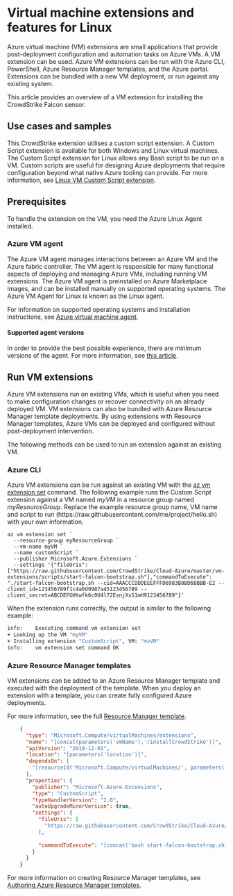 # Virtual machine extensions and features for Linux

Azure virtual machine (VM) extensions are small applications that provide post-deployment configuration and automation tasks on Azure VMs. A VM extension can be used. Azure VM extensions can be run with the Azure CLI, PowerShell, Azure Resource Manager templates, and the Azure portal. Extensions can be bundled with a new VM deployment, or run against any existing system.

This article provides an overview of a VM extension for installing the CrowdStrike Falcon sensor.

## Use cases and samples

This CrowdStrike extension utilises a custom script extension. A Custom Script extension is available for both Windows and Linux virtual machines. The Custom Script extension for Linux allows any Bash script to be run on a VM. Custom scripts are useful for designing Azure deployments that require configuration beyond what native Azure tooling can provide. For more information, see [Linux VM Custom Script extension](custom-script-linux.md).

## Prerequisites

To handle the extension on the VM, you need the Azure Linux Agent installed. 

### Azure VM agent

The Azure VM agent manages interactions between an Azure VM and the Azure fabric controller. The VM agent is responsible for many functional aspects of deploying and managing Azure VMs, including running VM extensions. The Azure VM agent is preinstalled on Azure Marketplace images, and can be installed manually on supported operating systems. The Azure VM Agent for Linux is known as the Linux agent.

For information on supported operating systems and installation instructions, see [Azure virtual machine agent](agent-linux.md).

#### Supported agent versions

In order to provide the best possible experience, there are minimum versions of the agent. For more information, see [this article](https://support.microsoft.com/en-us/help/4049215/extensions-and-virtual-machine-agent-minimum-version-support).


## Run VM extensions

Azure VM extensions run on existing VMs, which is useful when you need to make configuration changes or recover connectivity on an already deployed VM. VM extensions can also be bundled with Azure Resource Manager template deployments. By using extensions with Resource Manager templates, Azure VMs can be deployed and configured without post-deployment intervention.

The following methods can be used to run an extension against an existing VM.

### Azure CLI

Azure VM extensions can be run against an existing VM with the [az vm extension set](/cli/azure/vm/extension#az-vm-extension-set) command. The following example runs the Custom Script extension against a VM named *myVM* in a resource group named *myResourceGroup*. Replace the example resource group name, VM name and script to run (https:\//raw.githubusercontent.com/me/project/hello.sh) with your own information. 

```azurecli
az vm extension set `
  --resource-group myResourceGroup `
  --vm-name myVM `
  --name customScript `
  --publisher Microsoft.Azure.Extensions `
  --settings '{"fileUris": ["https://raw.githubusercontent.com/CrowdStrike/Cloud-Azure/master/vm-extensions/scripts/start-falcon-bootstrap.sh"],"commandToExecute": "./start-falcon-bootstrap.sh --cid=AAACCCDDDEEEFFFD6983B8BD6BBBB-E2 --client_id=123456789f1c4a0d9987a45123456789 --client_secret=ABCDEFGHtwfk6c0U4l72EsnjXxS1mH9123456789"}'
```

When the extension runs correctly, the output is similar to the following example:

```bash
info:    Executing command vm extension set
+ Looking up the VM "myVM"
+ Installing extension "CustomScript", VM: "mvVM"
info:    vm extension set command OK
```

### Azure Resource Manager templates

VM extensions can be added to an Azure Resource Manager template and executed with the deployment of the template. When you deploy an extension with a template, you can create fully configured Azure deployments. 

For more information, see the full [Resource Manager template](https://https://github.com/CrowdStrike/Cloud-Azure/blob/master/vm-extensions/arm/linux/Ubuntu-18).

```json
    {
      "type": "Microsoft.Compute/virtualMachines/extensions",
      "name": "[concat(parameters('vmName'),'/installCrowdStrike')]",
      "apiVersion": "2019-12-01",
      "location": "[parameters('location')]",
      "dependsOn": [
        "[resourceId('Microsoft.Compute/virtualMachines/', parameters('vmName'))]"
      ],
      "properties": {
        "publisher": "Microsoft.Azure.Extensions",
        "type": "CustomScript",
        "typeHandlerVersion": "2.0",
        "autoUpgradeMinorVersion": true,
        "settings": {
          "fileUris": [
            "https://raw.githubusercontent.com/CrowdStrike/Cloud-Azure/master/vm-extensions/scripts/start-falcon-bootstrap.sh"
          ],
          
          "commandToExecute": "[concat('bash start-falcon-bootstrap.sh --cid=', parameters('cid'), ' --client_id=', parameters('clientId'), ' --client_secret=', parameters('clientSecret'))]"
        }
      }
    }
```

For more information on creating Resource Manager templates, see [Authoring Azure Resource Manager templates](../windows/template-description.md#extensions).
